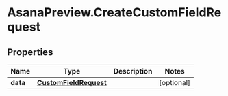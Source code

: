 # AsanaPreview.CreateCustomFieldRequest

## Properties

Name | Type | Description | Notes
------------ | ------------- | ------------- | -------------
**data** | [**CustomFieldRequest**](CustomFieldRequest.md) |  | [optional] 


